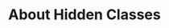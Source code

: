 ---
layout: docs
title: About Hidden Classes
icon: far fa-eye-slash
contributors: ["willbarkoff"]
description: Hide classes from Homework View
---
